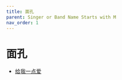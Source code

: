 ```yaml
---
title: 面孔
parent: Singer or Band Name Starts with M
nav_order: 1
---
```


# 面孔

- [给我一点爱](/lyrics/Mian_Kong/geiwoyidianai)
